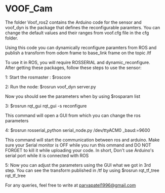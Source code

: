 # VOOF_Cam

The folder Voof_ros2 contains the Arduino code for the sensor and voof_dyn is the package that defines the reconfigurable paramters. You can change the default values and their ranges from voof.cfg file in the cfg folder.

Using this code you can dynamically reconfigure paramters from ROS and publish a transform from odom frame to base_link frame on the topic /tf

To use it in ROS, you will require ROSSERIAL and dynamic_reconfigure. After getting these packages, follow these steps to use the sensor:

1: Start the rosmaster : $roscore

2: Run the node: $rosrun voof_dyn server.py

   Now you should see the parameters when by using $rosparam list
   
3: $rosrun rqt_gui rqt_gui -s reconfigure

   This command will open a GUI from which you can change the ros parameters
   
4: $rosrun rosserial_python serial_node.py /dev/ttyACM0 _baud:=9600

   This command will start the communication between ros and arduino. Make sure your Serial monitor is OFF while you run this    ommand and DO NOT FORGET to kill it while uploading your code. In short, Don't use Arduino's serial port while it is connected with ROS
    
 5: Now you can adjust the parameters using the GUI what we got in 3rd step. You can see the transform published in /tf by using $rosrun rqt_tf_tree rqt_tf_tree
 
 For any queries, feel free to write at parvapatel1996@gmail.com
